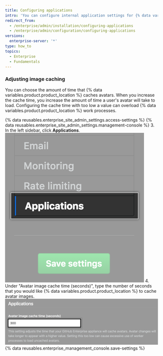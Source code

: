 ```yaml
---
title: Configuring applications
intro: 'You can configure internal application settings for {% data variables.product.product_location %}.'
redirect_from:
  - /enterprise/admin/installation/configuring-applications
  - /enterprise/admin/configuration/configuring-applications
versions:
  enterprise-server: '*'
type: how_to
topics:
  - Enterprise
  - Fundamentals
---
```


### Adjusting image caching

You can choose the amount of time that {% data variables.product.product_location %} caches avatars. When you increase the cache time, you increase the amount of time a user's avatar will take to load. Configuring the cache time with too low a value can overload {% data variables.product.product_location %} work processes. 

{% data reusables.enterprise_site_admin_settings.access-settings %}
{% data reusables.enterprise_site_admin_settings.management-console %}
3. In the left sidebar, click **Applications**.
![Applications tab in the settings sidebar](/assets/images/enterprise/management-console/sidebar-applications.png)
4. Under "Avatar image cache time (seconds)", type the number of seconds that you would like {% data variables.product.product_location %} to cache avatar images.
![Avatar image caching form field](/assets/images/enterprise/management-console/add-image-caching-value-field.png)
{% data reusables.enterprise_management_console.save-settings %}
